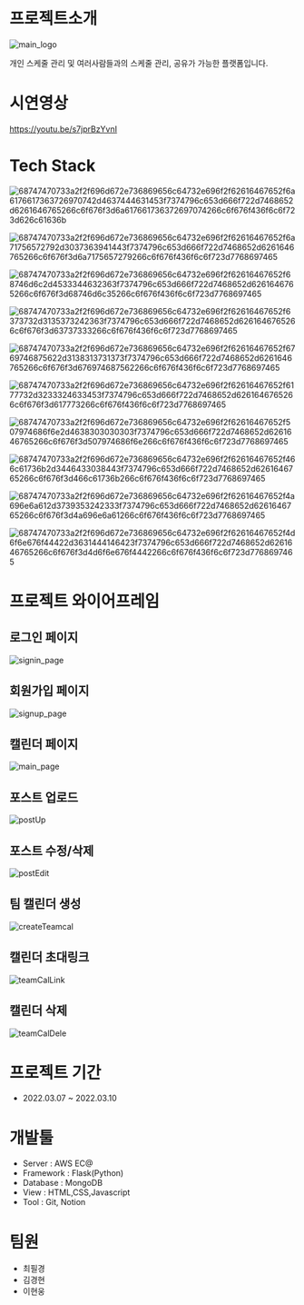 # 프로젝트소개

![main_logo](https://user-images.githubusercontent.com/48235884/157587703-7daa5e1d-8a0e-46ec-ba43-478826eac9ca.png)


<p>개인 스케줄 관리 및 여러사람들과의 스케줄 관리, 공유가 가능한 플랫폼입니다.</p>


# 시연영상
https://youtu.be/s7jprBzYvnI

# Tech Stack
![68747470733a2f2f696d672e736869656c64732e696f2f62616467652f6a6176617363726970742d4637444631453f7374796c653d666f722d7468652d6261646765266c6f676f3d6a617661736372697074266c6f676f436f6c6f723d626c61636b](https://user-images.githubusercontent.com/48235884/157651142-2c12183e-1e41-45c5-bce6-2731731ea3ba.svg)

![68747470733a2f2f696d672e736869656c64732e696f2f62616467652f6a71756572792d3037363941443f7374796c653d666f722d7468652d6261646765266c6f676f3d6a7175657279266c6f676f436f6c6f723d7768697465](https://user-images.githubusercontent.com/48235884/157651201-cc2f8c95-28d3-45c8-97f9-2d57a333ca97.svg)

![68747470733a2f2f696d672e736869656c64732e696f2f62616467652f68746d6c2d4533344632363f7374796c653d666f722d7468652d6261646765266c6f676f3d68746d6c35266c6f676f436f6c6f723d7768697465](https://user-images.githubusercontent.com/48235884/157651256-e2df1c43-95fe-49ac-8a01-af88d0a393be.svg)

![68747470733a2f2f696d672e736869656c64732e696f2f62616467652f6373732d3135373242363f7374796c653d666f722d7468652d6261646765266c6f676f3d63737333266c6f676f436f6c6f723d7768697465](https://user-images.githubusercontent.com/48235884/157651264-693cd7ef-7b22-4574-a0c4-8c4155b340c8.svg)

![68747470733a2f2f696d672e736869656c64732e696f2f62616467652f6769746875622d3138313731373f7374796c653d666f722d7468652d6261646765266c6f676f3d676974687562266c6f676f436f6c6f723d7768697465](https://user-images.githubusercontent.com/48235884/157651271-ee1feb28-ca5b-47cb-967e-737962684972.svg)

![68747470733a2f2f696d672e736869656c64732e696f2f62616467652f6177732d3233324633453f7374796c653d666f722d7468652d6261646765266c6f676f3d617773266c6f676f436f6c6f723d7768697465](https://user-images.githubusercontent.com/48235884/157651278-e3c4568a-9731-4f72-a1be-b093cee29086.svg)

![68747470733a2f2f696d672e736869656c64732e696f2f62616467652f507974686f6e2d4638303030303f7374796c653d666f722d7468652d6261646765266c6f676f3d507974686f6e266c6f676f436f6c6f723d7768697465](https://user-images.githubusercontent.com/48235884/157651291-b24d2a3e-2c6e-42c3-8e67-5cc7a8fc73a6.svg)

![68747470733a2f2f696d672e736869656c64732e696f2f62616467652f466c61736b2d3446433038443f7374796c653d666f722d7468652d6261646765266c6f676f3d466c61736b266c6f676f436f6c6f723d7768697465](https://user-images.githubusercontent.com/48235884/157651306-0a7178b0-89d5-4894-923f-38fa6ea96227.svg)

![68747470733a2f2f696d672e736869656c64732e696f2f62616467652f4a696e6a612d3739353242333f7374796c653d666f722d7468652d6261646765266c6f676f3d4a696e6a61266c6f676f436f6c6f723d7768697465](https://user-images.githubusercontent.com/48235884/157651321-d3a4cffd-cbbc-4519-995f-23590c370340.svg)

![68747470733a2f2f696d672e736869656c64732e696f2f62616467652f4d6f6e676f44422d3631444146423f7374796c653d666f722d7468652d6261646765266c6f676f3d4d6f6e676f4442266c6f676f436f6c6f723d7768697465](https://user-images.githubusercontent.com/48235884/157651326-efd4c549-eadd-436c-867f-f42750e0b69d.svg)




# 프로젝트 와이어프레임

## 로그인 페이지
![signin_page](https://user-images.githubusercontent.com/48235884/157588742-646c30ab-a157-4d73-ad20-c5148340895e.png)

## 회원가입 페이지
![signup_page](https://user-images.githubusercontent.com/48235884/157588768-d7ad35af-7fb0-46eb-9652-cc138a96c011.png)

## 캘린더 페이지
![main_page](https://user-images.githubusercontent.com/48235884/157588793-cb204147-87dd-4e80-801c-5be2b67f531d.png)

## 포스트 업로드
![postUp](https://user-images.githubusercontent.com/48235884/157646076-2d2ecf4a-f813-459c-9f78-c89b6fa41f13.png)

## 포스트 수정/삭제
![postEdit](https://user-images.githubusercontent.com/48235884/157646137-7cccbae3-d12f-4a4e-8fcd-9029cc5fc12e.png)

## 팀 캘린더 생성
![createTeamcal](https://user-images.githubusercontent.com/48235884/157646151-6295d8a6-27ba-4190-a828-2f1c5f0088af.png)

## 캘린더 초대링크
![teamCalLink](https://user-images.githubusercontent.com/48235884/157646158-ed00b97a-0f7e-4d84-a47b-ae0da9bf6773.png)

## 캘린더 삭제
![teamCalDele](https://user-images.githubusercontent.com/48235884/157646174-b4348aad-c715-4541-9d82-9c279d78b3b4.png)


# 프로젝트 기간
+ 2022.03.07 ~ 2022.03.10

# 개발툴
+ Server : AWS EC@
+ Framework : Flask(Python)
+ Database : MongoDB
+ View : HTML,CSS,Javascript
+ Tool : Git, Notion

# 팀원
+ 최필경
+ 김경현
+ 이현웅

